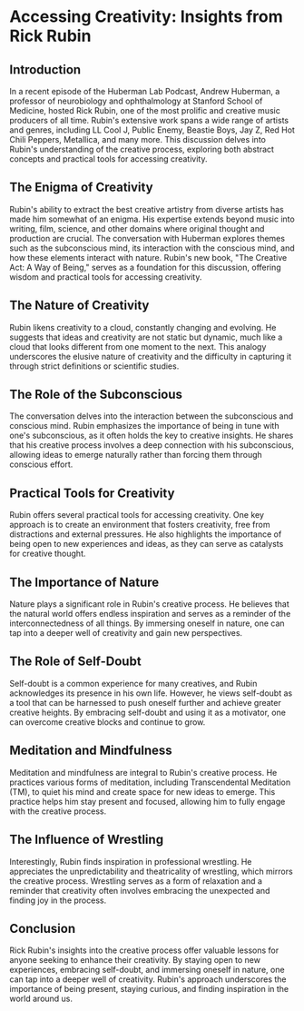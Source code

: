 # Accessing Creativity: Insights from Rick Rubin

## Introduction

In a recent episode of the Huberman Lab Podcast, Andrew Huberman, a professor of neurobiology and ophthalmology at Stanford School of Medicine, hosted Rick Rubin, one of the most prolific and creative music producers of all time. Rubin's extensive work spans a wide range of artists and genres, including LL Cool J, Public Enemy, Beastie Boys, Jay Z, Red Hot Chili Peppers, Metallica, and many more. This discussion delves into Rubin's understanding of the creative process, exploring both abstract concepts and practical tools for accessing creativity.

## The Enigma of Creativity

Rubin's ability to extract the best creative artistry from diverse artists has made him somewhat of an enigma. His expertise extends beyond music into writing, film, science, and other domains where original thought and production are crucial. The conversation with Huberman explores themes such as the subconscious mind, its interaction with the conscious mind, and how these elements interact with nature. Rubin's new book, "The Creative Act: A Way of Being," serves as a foundation for this discussion, offering wisdom and practical tools for accessing creativity.

## The Nature of Creativity

Rubin likens creativity to a cloud, constantly changing and evolving. He suggests that ideas and creativity are not static but dynamic, much like a cloud that looks different from one moment to the next. This analogy underscores the elusive nature of creativity and the difficulty in capturing it through strict definitions or scientific studies.

## The Role of the Subconscious

The conversation delves into the interaction between the subconscious and conscious mind. Rubin emphasizes the importance of being in tune with one's subconscious, as it often holds the key to creative insights. He shares that his creative process involves a deep connection with his subconscious, allowing ideas to emerge naturally rather than forcing them through conscious effort.

## Practical Tools for Creativity

Rubin offers several practical tools for accessing creativity. One key approach is to create an environment that fosters creativity, free from distractions and external pressures. He also highlights the importance of being open to new experiences and ideas, as they can serve as catalysts for creative thought.

## The Importance of Nature

Nature plays a significant role in Rubin's creative process. He believes that the natural world offers endless inspiration and serves as a reminder of the interconnectedness of all things. By immersing oneself in nature, one can tap into a deeper well of creativity and gain new perspectives.

## The Role of Self-Doubt

Self-doubt is a common experience for many creatives, and Rubin acknowledges its presence in his own life. However, he views self-doubt as a tool that can be harnessed to push oneself further and achieve greater creative heights. By embracing self-doubt and using it as a motivator, one can overcome creative blocks and continue to grow.

## Meditation and Mindfulness

Meditation and mindfulness are integral to Rubin's creative process. He practices various forms of meditation, including Transcendental Meditation (TM), to quiet his mind and create space for new ideas to emerge. This practice helps him stay present and focused, allowing him to fully engage with the creative process.

## The Influence of Wrestling

Interestingly, Rubin finds inspiration in professional wrestling. He appreciates the unpredictability and theatricality of wrestling, which mirrors the creative process. Wrestling serves as a form of relaxation and a reminder that creativity often involves embracing the unexpected and finding joy in the process.

## Conclusion

Rick Rubin's insights into the creative process offer valuable lessons for anyone seeking to enhance their creativity. By staying open to new experiences, embracing self-doubt, and immersing oneself in nature, one can tap into a deeper well of creativity. Rubin's approach underscores the importance of being present, staying curious, and finding inspiration in the world around us.